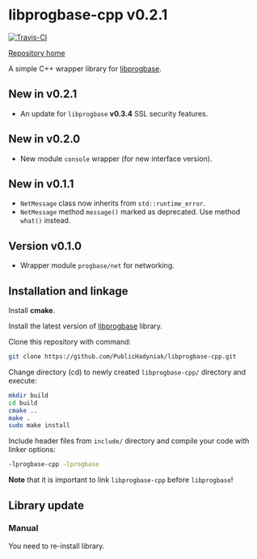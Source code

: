 # libprogbase-cpp v0.2.1

[![Travis-CI][travis-badge]][travis-builds]

[Repository home][home]

A simple C++ wrapper library for [libprogbase][libprogbase].

## New in v0.2.1

* An update for `libprogbase` __v0.3.4__ SSL security features.

## New in v0.2.0

* New module `console` wrapper (for new interface version).

## New in v0.1.1

* `NetMessage` class now inherits from `std::runtime_error`.
* `NetMessage` method `message()` marked as deprecated. Use method `what()` instead.

## Version v0.1.0

* Wrapper module `progbase/net` for networking.

## Installation and linkage

Install __cmake__.

Install the latest version of [libprogbase][libprogbase] library.

Clone this repository with command:

~~~~sh
git clone https://github.com/PublicHadyniak/libprogbase-cpp.git
~~~~

Change directory (cd) to newly created `libprogbase-cpp/` directory and execute:

```sh
mkdir build
cd build
cmake ..
make .
sudo make install
```

Include header files from `include/` directory and compile your code with linker options:

```sh
-lprogbase-cpp -lprogbase
```

__Note__ that it is important to link `libprogbase-cpp` before `libprogbase`!

## Library update

### Manual

You need to re-install library.

[home]: https://github.com/PublicHadyniak/libprogbase-cpp
[libprogbase]: https://github.com/PublicHadyniak/libprogbase
[travis-badge]: https://travis-ci.org/PublicHadyniak/libprogbase-cpp.svg?branch=master
[travis-builds]: https://travis-ci.org/PublicHadyniak/libprogbase-cpp/builds
